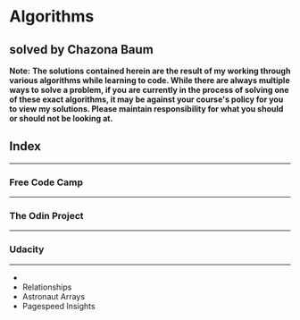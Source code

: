 # Algorithms
solved by Chazona Baum
----

**Note:**
**The solutions contained herein are the result of my working through various algorithms while learning to code. While there are always multiple ways to solve a problem, if you are currently in the process of solving one of these exact algorithms, it may be against your course's policy for you to view my solutions. Please maintain responsibility for what you should or should not be looking at.**

## Index
----

### Free Code Camp
----

### The Odin Project
----

### Udacity
----
* 
* Relationships
* Astronaut Arrays
* Pagespeed Insights